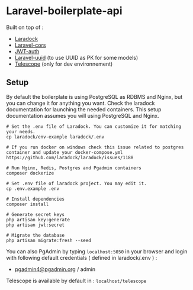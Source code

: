 # Laravel-boilerplate-api

Built on top of :
- [Laradock](https://github.com/laradock/laradock)
- [Laravel-cors](https://github.com/barryvdh/laravel-cors)
- [JWT-auth](https://github.com/tymondesigns/jwt-auth) 
- [Laravel-uuid](https://github.com/webpatser/laravel-uuid) (to use UUID as PK for some models)
- [Telescope](https://github.com/laravel/telescope) (only for dev environnement)

## Setup
By default the boilerplate is using PostgreSQL as RDBMS and Nginx, but you can change it for anything you want. Check the laradock documentation for launching the needed containers. This setup documentation assumes you will using PostgreSQL and Nginx.

```
# Set the .env file of Laradock. You can customize it for matching your needs.
cp laradock/env-example laradock/.env

# If you run docker on windows check this issue related to postgres container and update your docker-compose.yml https://github.com/laradock/laradock/issues/1188

# Run Nginx, Redis, Postgres and Pgadmin containers
composer dockerize

# Set .env file of laradock project. You may edit it.
cp .env.example .env

# Install dependencies
composer install

# Generate secret keys
php artisan key:generate
php artisan jwt:secret

# Migrate the database
php artisan migrate:fresh --seed
```

You can also PgAdmin by typing `localhost:5050` in your browser and login with following default credentials ( defined in laradock/.env ) :
- pgadmin4@pgadmin.org / admin

Telescope is available by default in : `localhost/telescope`

